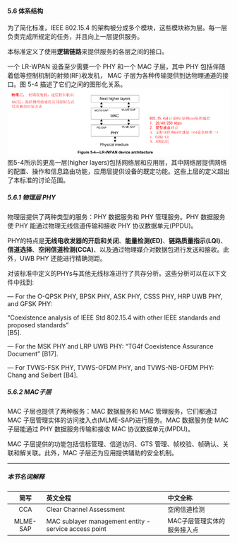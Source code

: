 #### 5.6 体系结构

为了简化标准，IEEE 802.15.4 的架构被分成多个模块，这些模块称为层。每一层负责完成所规定的任务，并且向上一层提供服务。

本标准定义了使用**逻辑链路**来提供服务的各层之间的接口。

一个 LR-WPAN 设备至少需要一个 PHY 和一个 MAC 子层，其中 PHY 包括伴随着低等控制机制的射频\(RF\)收发机， MAC 子层为各种传输提供到达物理通道的接口。图 5-4 描述了它们之间的图形化关系。![](/image/5-4.png)图5-4所示的更高一层\(higher layers\)包括网络层和应用层，其中网络层提供网络的配置、操作和信息路由功能，应用层提供设备的既定功能。这些上层的定义超出了本标准的讨论范围。

##### 5.6.1 物理层 PHY

物理层提供了两种类型的服务：PHY 数据服务和 PHY 管理服务。PHY 数据服务使 PHY 能通过物理无线信道传输和接收 PHY 协议数据单元\(PPDU\)。

PHY的特点是**无线电收发器的开启和关闭**、**能量检测\(ED\)**、**链路质量指示\(LQI\)**、**信道选择**、**空闲信道检测\(CCA\)**、以及通过物理媒介对数据包进行发送和接收。此外，UWB PHY 还能进行精确测距。

对该标准中定义的PHYs与其他无线标准进行了共存分析。这些分析可以在以下文件中找到:

— For the O-QPSK PHY, BPSK PHY, ASK PHY, CSSS PHY, HRP UWB PHY, and GFSK PHY:

“Coexistence analysis of IEEE Std 802.15.4 with other IEEE standards and proposed standards”  
\[B5\].

— For the MSK PHY and LRP UWB PHY: “TG4f Coexistence Assurance Document” \[B17\].

— For TVWS-FSK PHY, TVWS-OFDM PHY, and TVWS-NB-OFDM PHY: Chang and Seibert \[B4\].

##### 5.6.2 MAC子层

MAC 子层也提供了两种服务：MAC 数据服务和 MAC 管理服务，它们都通过 MAC 子层管理实体的访问接入点\(MLME-SAP\)进行服务。MAC 数据服务使 MAC 子层能通过 PHY 数据服务传输和接收 MAC 协议数据单元\(MPDU\)。

MAC 子层提供的功能包括信标管理、信道访问、GTS 管理、帧校验、帧确认、关联和解关联。此外，MAC 子层还为应用提供辅助的安全机制。  


---

##### 本节名词解释

| 简写 | 英文全程 | 中文全称 |
| :---: | :--- | :--- |
| CCA | Clear Channel Assessment | 空闲信道检测  |
| MLME-SAP | MAC sublayer management entity - service access point | MAC子层管理实体的服务接入点     |



